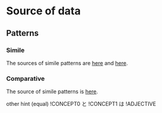 # Source of data

## Patterns
### Simile
The sources of simile patterns are [here](
http://members3.jcom.home.ne.jp/balloon_rhetoric/example/simile.html)
and [here](
http://db3.ninjal.ac.jp/publication_db/item.php?id=100170057).

### Comparative
The source of simile patterns is [here](
http://web.ydu.edu.tw/~uchiyama/conv/kaiwa_n3.htm).

other hint (equal)
!CONCEPT0 と !CONCEPT1 は !ADJECTIVE
